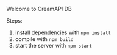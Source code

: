 Welcome to CreamAPI DB

Steps:

1) install dependencies with <code>npm install</code>
2) compile with <code>npm build</code>
3) start the server with <code>npm start</code>
